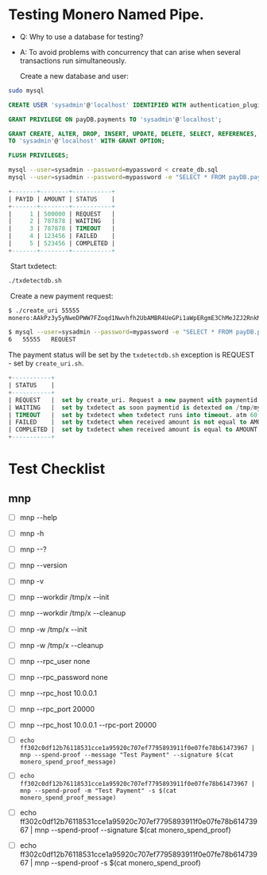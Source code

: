 # Testing Monero Named Pipe.

- Q: Why to use a database for testing?

- A: To avoid problems with concurrency that can arise when several transactions run simultaneously.

  

  Create a new database and user:

```bash
sudo mysql
```

```sql
CREATE USER 'sysadmin'@'localhost' IDENTIFIED WITH authentication_plugin BY 'mypassword';
```

```sql
GRANT PRIVILEGE ON payDB.payments TO 'sysadmin'@'localhost';
```

```sql
GRANT CREATE, ALTER, DROP, INSERT, UPDATE, DELETE, SELECT, REFERENCES, RELOAD on *.* \
TO 'sysadmin'@'localhost' WITH GRANT OPTION;
```

```sql
FLUSH PRIVILEGES;
```

```bash
mysql --user=sysadmin --password=mypassword < create_db.sql
mysql --user=sysadmin --password=mypassword -e "SELECT * FROM payDB.payments;"
```

```sql
+-------+--------+-----------+
| PAYID | AMOUNT | STATUS    |
+-------+--------+-----------+
|     1 | 500000 | REQUEST   |
|     2 | 787878 | WAITING   |
|     3 | 787878 | TIMEOUT   |
|     4 | 123456 | FAILED    |
|     5 | 523456 | COMPLETED |
+-------+--------+-----------+
```

​	Start txdetect:

```bash
./txdetectdb.sh
```

​	Create a new payment request:

```bash
$ ./create_uri 55555
monero:AAkPz3y5yNweDPWW7FZoqd1Nwvhfh2UbAMBR4UeGPi1aWpERgmE3ChMeJZJ2RnkMueHdL7XXwdkQJ5As8XRhTKAhfJb3BrWxFGT1maXEsT?tx_amount=0.000000055555

$ mysql --user=sysadmin --password=mypassword -e "SELECT * FROM payDB.payments;" | tail -n1
6	55555	REQUEST
```

The payment status will be set by the ```txdetectdb.sh``` exception is REQUEST - set by ```create_uri.sh```.

```sql
+-----------+
| STATUS    |
+-----------+
| REQUEST   |  set by create_uri. Request a new payment with paymentid set from PAYID.
| WAITING   |  set by txdetect as soon paymentid is detexted on /tmp/mywallet.
| TIMEOUT   |  set by txdetect when txdetect runs into timeout. atm 60 min.
| FAILED    |  set by txdetect when received amount is not equal to AMOUNT in table.
| COMPLETED |  set by txdetect when received amount is equal to AMOUNT in table.
+-----------+
```

# Test Checklist

## mnp

- [ ] mnp --help
- [ ] mnp -h
- [ ] mnp --?
- [ ] mnp --version
- [ ] mnp -v
- [ ] mnp --workdir /tmp/x --init
- [ ] mnp --workdir /tmp/x --cleanup
- [ ] mnp -w /tmp/x --init
- [ ] mnp -w /tmp/x --cleanup
- [ ] mnp --rpc_user none
- [ ] mnp --rpc_password none
- [ ] mnp --rpc_host 10.0.0.1
- [ ] mnp --rpc_port 20000
- [ ] mnp --rpc_host 10.0.0.1 --rpc-port 20000
- [ ] `echo ff302c0df12b76118531cce1a95920c707ef7795893911f0e07fe78b61473967 | mnp --spend-proof --message "Test Payment" --signature $(cat monero_spend_proof_message)`
- [ ] `echo ff302c0df12b76118531cce1a95920c707ef7795893911f0e07fe78b61473967 | mnp --spend-proof -m "Test Payment" -s $(cat monero_spend_proof_message)`
- [ ] echo ff302c0df12b76118531cce1a95920c707ef7795893911f0e07fe78b61473967 | mnp --spend-proof --signature $(cat monero_spend_proof)
- [ ] echo ff302c0df12b76118531cce1a95920c707ef7795893911f0e07fe78b61473967 | mnp --spend-proof -s $(cat monero_spend_proof)

